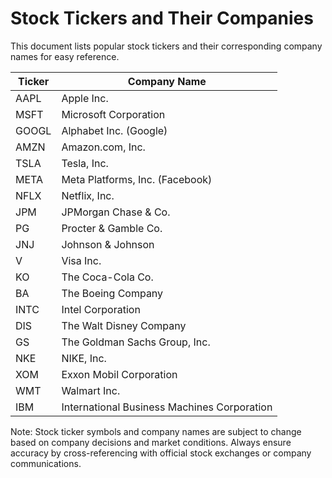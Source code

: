 # Stock Tickers and Their Companies

This document lists popular stock tickers and their corresponding company names for easy reference.

| Ticker | Company Name               |
|--------|----------------------------|
| AAPL   | Apple Inc.                 |
| MSFT   | Microsoft Corporation      |
| GOOGL  | Alphabet Inc. (Google)     |
| AMZN   | Amazon.com, Inc.           |
| TSLA   | Tesla, Inc.                |
| META     | Meta Platforms, Inc. (Facebook) |
| NFLX   | Netflix, Inc.              |
| JPM    | JPMorgan Chase & Co.       |
| PG     | Procter & Gamble Co.       |
| JNJ    | Johnson & Johnson          |
| V      | Visa Inc.                  |
| KO     | The Coca-Cola Co.          |
| BA     | The Boeing Company         |
| INTC   | Intel Corporation          |
| DIS    | The Walt Disney Company    |
| GS     | The Goldman Sachs Group, Inc. |
| NKE    | NIKE, Inc.                 |
| XOM    | Exxon Mobil Corporation    |
| WMT    | Walmart Inc.               |
| IBM    | International Business Machines Corporation |

Note: Stock ticker symbols and company names are subject to change based on company decisions and market conditions. Always ensure accuracy by cross-referencing with official stock exchanges or company communications.
